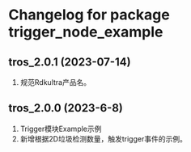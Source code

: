 # Changelog for package trigger_node_example

tros_2.0.1 (2023-07-14)
------------------
1. 规范Rdkultra产品名。

tros_2.0.0 (2023-6-8)
------------------
1. Trigger模块Example示例
2. 新增根据2D垃圾检测数量，触发trigger事件的示例。